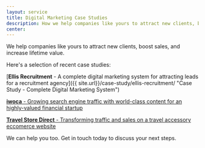 ```yaml
---
layout: service
title: Digital Marketing Case Studies
description: How we help companies like yours to attract new clients, boost sales, and increase lifetime value with the latest digital marketing systems.
center:
---
```


We help companies like yours to attract new clients, boost sales, and increase lifetime value.

Here's a selection of recent case studies:

[**Ellis Recruitment** - A complete digital marketing system for attracting leads for a recruitment agency]({{ site.url}}/case-study/ellis-recruitment/ "Case Study - Complete Digital Marketing System")

[**iwoca** - Growing search engine traffic with world-class content for an highly-valued financial startup]({{site.url}}/case-study/iwoca/ "Case Study - Content Strategy for SEO")

[**Travel Store Direct** - Transforming traffic and sales on a travel accessory eccomerce website]({{site.url}}/case-study/travel-store-direct/ "Case Study - Conversion Rate Optimisation and Google Adwords")

We can help you too. Get in touch today to discuss your next steps.